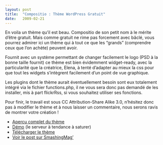 ```yaml
---
layout:	post
title:	"Compositio : Thème WordPress Gratuit"
date:	2009-02-21
---
```


  En voila un thème qu’il est beau. Compositio de son petit nom à le mérite d’être gratuit. Mais comme gratuit ne rime pas forcement avec bâclé, vous pourrez admirer ici un thème qui à tout ce que les “grands” (comprendre ceux que l’on achète) peuvent avoir.

Fournit avec un système permettant de changer facilement le logo (PSD à la bonne taille fournit) ce thème est bien évidemment widget-ready, avec la particularité que la créatrice, Elena, à tenté d’adapter au mieux la css pour que tout les widgets s’intègrent facilement d’un point de vue graphique.

Les plugins dont le thème aurait éventuellement besoin sont eux totalement intégré via le fichier functions.php, il ne vous sera donc pas demandé de les installer, mis à part flickrRss, si vous souhaitez utiliser ses fonctions.

Pour finir, le travail est sous CC Attribution-Share Alike 3.0, n’hésitez donc pas à modifier le thème et à nous laisser un commentaire, nous serons ravis de montrer votre création !

* [Apercu complet du thème](http://lageeknote.com/wp-content/uploads/2009/02/large-preview.png)
* [Démo](http://designdisease.com/preview/compositio) (le serveur à tendance à saturer)
* [Télécharger le thème](http://designdisease.com/download-manager.php?id=12)
* [Voir le post sur SmashingMag’](http://www.smashingmagazine.com/2009/02/18/compositio-clean-beautiful-and-free-wordpress-theme/)
  